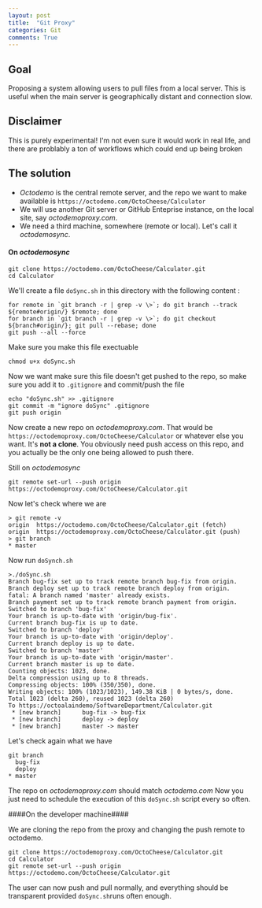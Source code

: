```yaml
---
layout: post
title:  "Git Proxy"
categories: Git
comments: True
---
```


## Goal

Proposing a system allowing users to pull files from a local server. This is useful when the main server is geographically distant and connection slow.

## Disclaimer

This is purely experimental! I'm not even sure it would work in real life, and there are problably a ton of workflows which could end up being broken

## The solution ##

- *Octodemo* is the central remote server, and the repo we want to make available is `https://octodemo.com/OctoCheese/Calculator`
- We will use another Git server or GitHub Enteprise instance, on the local site, say *octodemoproxy.com*.
- We need a third machine, somewhere (remote or local). Let's call it *octodemosync*.

#### On *octodemosync* ####

```
git clone https://octodemo.com/OctoCheese/Calculator.git
cd Calculator
```
 We'll create a file `doSync.sh` in this directory with the following content :

```
for remote in `git branch -r | grep -v \>`; do git branch --track ${remote#origin/} $remote; done
for branch in `git branch -r | grep -v \>`; do git checkout ${branch#origin/}; git pull --rebase; done
git push --all --force
```

Make sure you make this file exectuable

```
chmod u+x doSync.sh
```

 Now we want make sure this file doesn't get pushed to the repo, so make sure you add it to `.gitignore` and commit/push the file

```
echo "doSync.sh" >> .gitignore
git commit -m "ignore doSync" .gitignore
git push origin
```

Now create a new repo on *octodemoproxy.com*. That would be `https://octodemoproxy.com/OctoCheese/Calculator` or whatever else you want. It's **not a clone**. You obviously need push access on this repo, and you actually be the only one being allowed to push there.

Still on *octodemosync*

```
git remote set-url --push origin https://octodemoproxy.com/OctoCheese/Calculator.git
```

Now let's check where we are

```
> git remote -v
origin	https://octodemo.com/OctoCheese/Calculator.git (fetch)
origin	https://octodemoproxy.com/OctoCheese/Calculator.git (push)
> git branch
* master
```

Now run `doSynch.sh`

```
>./doSync.sh
Branch bug-fix set up to track remote branch bug-fix from origin.
Branch deploy set up to track remote branch deploy from origin.
fatal: A branch named 'master' already exists.
Branch payment set up to track remote branch payment from origin.
Switched to branch 'bug-fix'
Your branch is up-to-date with 'origin/bug-fix'.
Current branch bug-fix is up to date.
Switched to branch 'deploy'
Your branch is up-to-date with 'origin/deploy'.
Current branch deploy is up to date.
Switched to branch 'master'
Your branch is up-to-date with 'origin/master'.
Current branch master is up to date.
Counting objects: 1023, done.
Delta compression using up to 8 threads.
Compressing objects: 100% (350/350), done.
Writing objects: 100% (1023/1023), 149.38 KiB | 0 bytes/s, done.
Total 1023 (delta 260), reused 1023 (delta 260)
To https://octoalaindemo/SoftwareDepartment/Calculator.git
 * [new branch]      bug-fix -> bug-fix
 * [new branch]      deploy -> deploy
 * [new branch]      master -> master
```

Let's check again what we have

```
git branch
  bug-fix
  deploy
* master
```

The repo on *octodemoproxy.com* should match  *octodemo.com*
Now you just need to schedule the execution of this `doSync.sh` script every so often.

####On the developer machine####

We are cloning the repo from the proxy and changing the push remote to octodemo.

```
git clone https://octodemoproxy.com/OctoCheese/Calculator.git
cd Calculator
git remote set-url --push origin https://octodemo.com/OctoCheese/Calculator.git
```

The user can now push and pull normally, and everything should be transparent provided `doSync.sh`runs often enough.
